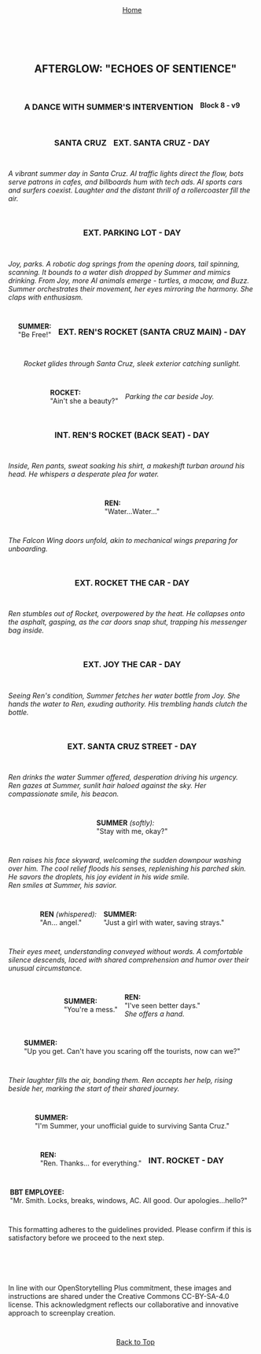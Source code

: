 <div align="right" style="display: flex; flex-wrap: wrap; justify-content: center; align-items: center; gap: 1em; margin: 4em 0;">
<a href="https://github.com/BryanHarrisScripts/Afterglow-Echoes-of-Sentience/blob/main/Afterglow%20Storyboard%20Blocks/README.md">Home</a>
<div align="left" style="display: flex; flex-wrap: wrap; justify-content: center; align-items: center; gap: 1em; margin: 4em 0;">
<a id="top"></a> 

## AFTERGLOW: "ECHOES OF SENTIENCE"

### A DANCE WITH SUMMER'S INTERVENTION
**Block 8 - v9**

### SANTA CRUZ

### EXT. SANTA CRUZ - DAY
_A vibrant summer day in Santa Cruz. AI traffic lights direct the flow, bots serve patrons in cafes, and billboards hum with tech ads. AI sports cars and surfers coexist. Laughter and the distant thrill of a rollercoaster fill the air._

### EXT. PARKING LOT - DAY

_Joy, parks. A robotic dog springs from the opening doors, tail spinning, scanning. It bounds to a water dish dropped by Summer and mimics drinking._
_From Joy, more AI animals emerge - turtles, a macaw, and Buzz. Summer orchestrates their movement, her eyes mirroring the harmony. She claps with enthusiasm._

**SUMMER:**  
"Be Free!"

### EXT. REN'S ROCKET (SANTA CRUZ MAIN) - DAY

_Rocket glides through Santa Cruz, sleek exterior catching sunlight._

**ROCKET:**  
"Ain't she a beauty?"  

_Parking the car beside Joy._

### INT. REN'S ROCKET (BACK SEAT) - DAY
_Inside, Ren pants, sweat soaking his shirt, a makeshift turban around his head. He whispers a desperate plea for water._

**REN:**  
"Water...Water..."  

_The Falcon Wing doors unfold, akin to mechanical wings preparing for unboarding._

### EXT. ROCKET THE CAR - DAY
_Ren stumbles out of Rocket, overpowered by the heat. He collapses onto the asphalt, gasping, as the car doors snap shut, trapping his messenger bag inside._

### EXT. JOY THE CAR - DAY
_Seeing Ren's condition, Summer fetches her water bottle from Joy. She hands the water to Ren, exuding authority. His trembling hands clutch the bottle._

### EXT. SANTA CRUZ STREET - DAY

_Ren drinks the water Summer offered, desperation driving his urgency._  
_Ren gazes at Summer, sunlit hair haloed against the sky. Her compassionate smile, his beacon._

**SUMMER** _(softly):_  
"Stay with me, okay?"  

_Ren raises his face skyward, welcoming the sudden downpour washing over him. The cool relief floods his senses, replenishing his parched skin. He savors the droplets, his joy evident in his wide smile._  
_Ren smiles at Summer, his savior._

**REN** _(whispered):_  
"An... angel."

**SUMMER:**  
"Just a girl with water, saving strays."  

_Their eyes meet, understanding conveyed without words. A comfortable silence descends, laced with shared comprehension and humor over their unusual circumstance._

**SUMMER:**  
"You're a mess."

**REN:**  
"I've seen better days."  
_She offers a hand._

**SUMMER:**  
"Up you get. Can't have you scaring off the tourists, now can we?"  

_Their laughter fills the air, bonding them. Ren accepts her help, rising beside her, marking the start of their shared journey._

**SUMMER:**  
"I'm Summer, your unofficial guide to surviving Santa Cruz."

**REN:**  
"Ren. Thanks... for everything."

### INT. ROCKET - DAY

**BBT EMPLOYEE:**  
"Mr. Smith. Locks, breaks, windows, AC. All good. Our apologies...hello?"

---

This formatting adheres to the guidelines provided. Please confirm if this is satisfactory before we proceed to the next step.

---

In line with our OpenStorytelling Plus commitment, these images and instructions are shared under the Creative Commons CC-BY-SA-4.0 license. This acknowledgment reflects our collaborative and innovative approach to screenplay creation.

---

<a href="#top">Back to Top</a>
